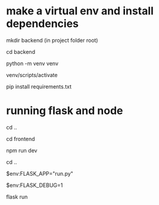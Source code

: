 # make a virtual env and install dependencies

mkdir backend (in project folder root)

cd backend

python -m venv venv

venv/scripts/activate

pip install requirements.txt

# running flask and node

cd ..

cd frontend

npm run dev

cd ..

$env:FLASK_APP="run.py"

$env:FLASK_DEBUG=1

flask run
